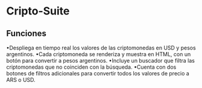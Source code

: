 # Cripto-Suite

## Funciones

•Despliega en tiempo real los valores de las criptomonedas en USD y pesos argentinos.
•Cada criptomoneda se renderiza y muestra en HTML, con un botón para convertir a pesos argentinos.
•Incluye un buscador que filtra las criptomonedas que no coinciden con la búsqueda.
•Cuenta con dos botones de filtros adicionales para convertir todos los valores de precio a ARS o USD.
